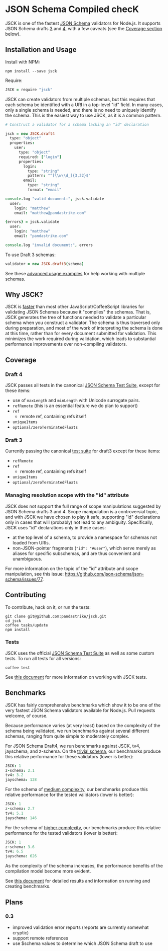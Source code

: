 # JSON Schema Compiled checK

JSCK is one of the fastest [JSON Schema](http://json-schema.org) validators for Node.js.
It supports JSON Schema drafts
[3][draft3_doc] and
[4][draft4_doc],
with a few caveats (see the [Coverage section](#coverage) below).


## Installation and Usage

Install with NPM:

    npm install --save jsck


Require:

```coffee
JSCK = require "jsck"
```

JSCK can create validators from multiple schemas, but this requires that
each schema be identified with a URI in a top-level "id" field.  In many
cases, only a single schema is needed, and there is no need to uniquely
identify the schema.  This is the easiest way to use JSCK, as it is a
common pattern.


```coffee
# Construct a validator for a schema lacking an "id" declaration

jsck = new JSCK.draft4
  type: "object"
  properties:
    user:
      type: "object"
      required: ["login"]
      properties:
        login:
          type: "string"
          pattern: "^[\\w\\d_]{3,32}$"
        email:
          type: "string"
          format: "email"

console.log "valid document:", jsck.validate
  user:
    login: "matthew"
    email: "matthew@pandastrike.com"

{errors} = jsck.validate
  user:
    login: "matthew"
    email: "pandastrike.com"

console.log "invalid document:", errors

```



To use Draft 3 schemas:

```.coffee
validator = new JSCK.draft3(schema)
```


See these [advanced usage examples](examples/draft4/advanced.coffee) for help
working with multiple schemas.



## Why JSCK?

JSCK is [faster](#benchmarks) than most other JavaScript/CoffeeScript libraries
for validating JSON Schemas because it "compiles" the schemas. That is, JSCK
generates the tree of functions needed to validate a particular schema when you
construct a validator. The schema is thus traversed only during preparation, and
most of the work of interpreting the schema is done at this time, rather than
for every document submitted for validation. This minimizes the work required
during validation, which leads to substantial performance improvements over
non-compiling validators.



## Coverage

### Draft 4

JSCK passes all tests in the canonical
[JSON Schema Test Suite][canonical], except for these items:

* use of `maxLength` and `minLength` with Unicode surrogate pairs.
* `refRemote` (this is an essential feature we do plan to support)
* `ref`
  * remote ref, containing refs itself
* `uniqueItems`
* `optional/zeroTerminatedFloats`


### Draft 3

Currently passing the canonical [test suite][canonical] for draft3 except for
these items:

* `refRemote`
* `ref`
  * remote ref, containing refs itself
* `uniqueItems`
* `optional/zeroTerminatedFloats`

### Managing resolution scope with the "id" attribute

JSCK does not support the full range of scope manipulations suggested by JSON
Schema drafts 3 and 4.  Scope manipulation is a controversial topic, and with
JSCK we have chosen to play it safe, supporting "id" declarations only in cases
that will (probably) not lead to any ambiguity. Specifically, JSCK uses "id"
declarations only in these cases:

* at the top level of a schema, to provide a namespace for schemas not loaded from URIs.
* non-JSON-pointer fragments (`"id": "#user"`), which serve merely as aliases for specific subschemas, and are thus convenient and unambiguous.

For more information on the topic of the "id" attribute and scope manipulation,
see this issue: https://github.com/json-schema/json-schema/issues/77.


## Contributing

To contribute, hack on it, or run the tests:

```shell
git clone git@github.com:pandastrike/jsck.git
cd jsck
coffee tasks/update
npm install
```

### Tests

JSCK uses the official [JSON Schema Test Suite][canonical] as well as some
custom tests. To run all tests for all versions:

    coffee test

See [this document](doc/tests.md) for more information on working with JSCK tests.


## Benchmarks

JSCK has fairly comprehensive benchmarks which show it to be one of the very
fastest JSON Schema validators available for Node.js. Pull requests welcome, of
course.

Because performance varies (at very least) based on the complexity
of the schema being validated, we run benchmarks against several different
schemas, ranging from quite simple to moderately complex.

For JSON Schema Draft4, we run benchmarks against JSCK, tv4, jayschema, and
z-schema.  On the
[trivial schema](benchmarks/draft4/trivial/schema.coffee),
our benchmarks produce this relative performance for these validators
(lower is better):

```coffee
JSCK: 1
z-schema: 2.1
tv4: 3.2
jayschema: 128
```


For the schema of [medium complexity](benchmarks/draft4/medium/schema.coffee),
our benchmarks produce this relative performance for the tested validators
(lower is better):

```coffee
JSCK: 1
z-schema: 2.7
tv4: 5.1
jayschema: 146
```

For the schema of [higher complexity](benchmarks/draft4/complex/schema.coffee),
our benchmarks produce this relative performance for the tested validators
(lower is better):

```coffee
JSCK: 1
z-schema: 3.6
tv4: 6.5
jayschema: 626
```

As the complexity of the schema increases, the performance benefits of the
compilation model become more evident.


See [this document](doc/benchmarks.md) for detailed results and information on
running and creating benchmarks.


## Plans

### 0.3
* improved validation error reports (reports are currently somewhat cryptic)
* support remote references
* use $schema values to determine which JSON Schema draft to use


[draft3_doc]:http://tools.ietf.org/html/draft-zyp-json-schema-03
[draft3_impl]:https://github.com/json-schema/json-schema/tree/master/draft-03
[draft4_doc]:http://tools.ietf.org/html/draft-zyp-json-schema-04
[canonical]:https://github.com/json-schema/JSON-Schema-Test-Suite
